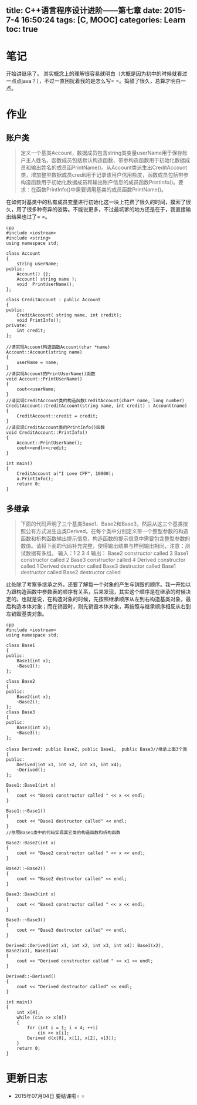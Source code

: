 title: C++语言程序设计进阶——第七章
date: 2015-7-4 16:50:24
tags: [C, MOOC]
categories: Learn
toc: true
---
# 笔记
开始讲继承了。
其实概念上的理解很容易就明白（大概是因为初中的时候就看过一点点java？），不过一直困扰着我的是怎么写= =。捣鼓了很久，总算才明白一点。

<!-- more -->

# 作业
## 账户类
> 定义一个基类Account，数据成员包含string类变量userName用于保存账户主人姓名，函数成员包括默认构造函数、带参构造函数用于初始化数据成员和输出姓名的成员函PrintName()。从Account类派生出CreditAccount类，增加整型数据成员credit用于记录该用户信用额度，函数成员包括带参构造函数用于初始化数据成员和输出账户信息的成员函数PrintInfo()。要求：在函数PrintInfo()中需要调用基类的成员函数PrintName()。

在如何对基类中的私有成员变量进行初始化这一块上花费了很久的时间，摸索了很久，用了很多种奇异的姿势。不能说更多，不过最坑爹的地方还是在于，我直接输出结果也过了= =。


```
cpp
#include <iostream>
#include <string>
using namespace std;

class Account
{
    string userName;
public:
    Account() {};
    Account( string name );
    void  PrintUserName();
};

class CreditAccount : public Account
{
public:
    CreditAccount( string name, int credit);
    void PrintInfo();
private:
    int credit;
};

//请实现Account构造函数Account(char *name)
Account::Account(string name)
{
    userName = name;
}
//请实现Account的PrintUserName()函数
void Account::PrintUserName()
{
    cout<<userName;
}
//请实现CreditAccount类的构造函数CreditAccount(char* name, long number)
CreditAccount::CreditAccount(string name, int credit) : Account(name)
{
    CreditAccount::credit = credit;
}
//请实现CreditAccount类的PrintInfo()函数
void CreditAccount::PrintInfo()
{
    Account::PrintUserName();
    cout<<endl<<credit;
}

int main()
{
    CreditAccount a("I Love CPP", 10000);
    a.PrintInfo();
    return 0;
}

```

## 多继承
> 下面的代码声明了三个基类Base1、Base2和Base3，然后从这三个基类按照公有方式派生出类Derived。在每个类中分别定义带一个整型参数的构造函数和析构函数输出提示信息，构造函数的提示信息中需要包含整型参数的数值。请将下面的代码补充完整，使得输出结果与样例输出相同，注意：测试数据有多组。
> 输入：1 2 3 4
> 输出：
Base2 constructor called 3
Base1 constructor called 2
Base3 constructor called 4
Derived constructor called 1
Derived destructor called
Base3 destructor called
Base1 destructor called
Base2 destructor called

此处除了考察多继承之外，还要了解每一个对象的产生与销毁的顺序。我一开始以为跟构造函数中参数表的顺序有关系，后来发现，其实这个顺序是在继承的时候决定的。也就是说，在构造对象的时候，先按照继承顺序从左到右构造基类对象，最后构造本体对象；而在销毁时，则先销毁本体对象，再按照与继承顺序相反从右到左销毁基类对象。


```
cpp
#include <iostream>
using namespace std;

class Base1
{
public:
    Base1(int x);
    ~Base1();
};

class Base2
{
public:
    Base2(int x);
    ~Base2();
};
class Base3
{
public:
    Base3(int x);
    ~Base3();
};

class Derived: public Base2, public Base1,  public Base3//继承上面3个类
{
public:
    Derived(int x1, int x2, int x3, int x4);
    ~Derived();
};

Base1::Base1(int x)
{
    cout << "Base1 constructor called " << x << endl;
}

Base1::~Base1()
{
    cout << "Base1 destructor called" << endl;
}
//依照Base1类中的代码实现其它类的构造函数和析构函数

Base2::Base2(int x)
{
    cout << "Base2 constructor called " << x << endl;
}

Base2::~Base2()
{
    cout << "Base2 destructor called" << endl;
}

Base3::Base3(int x)
{
    cout << "Base3 constructor called " << x << endl;
}

Base3::~Base3()
{
    cout << "Base3 destructor called" << endl;
}

Derived::Derived(int x1, int x2, int x3, int x4): Base1(x2), Base2(x3), Base3(x4)
{
    cout << "Derived constructor called " << x1 << endl;
}

Derived::~Derived()
{
    cout << "Derived destructor called" << endl;
}

int main()
{
    int x[4];
    while (cin >> x[0])
    {
        for (int i = 1; i < 4; ++i)
            cin >> x[i];
        Derived d(x[0], x[1], x[2], x[3]);
    }
    return 0;
}

```

# 更新日志
- 2015年07月04日 要结课啦= =